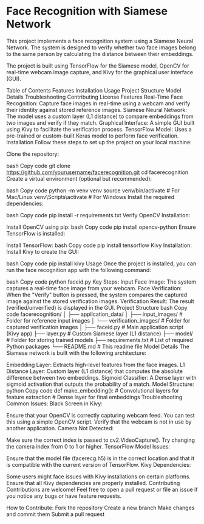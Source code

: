 # Face Recognition with Siamese Network
This project implements a face recognition system using a Siamese Neural Network. The system is designed to verify whether two face images belong to the same person by calculating the distance between their embeddings.

The project is built using TensorFlow for the Siamese model, OpenCV for real-time webcam image capture, and Kivy for the graphical user interface (GUI).

Table of Contents
Features
Installation
Usage
Project Structure
Model Details
Troubleshooting
Contributing
License
Features
Real-Time Face Recognition: Capture face images in real-time using a webcam and verify their identity against stored reference images.
Siamese Neural Network: The model uses a custom layer (L1 distance) to compare embeddings from two images and verify if they match.
Graphical Interface: A simple GUI built using Kivy to facilitate the verification process.
TensorFlow Model: Uses a pre-trained or custom-built Keras model to perform face verification.
Installation
Follow these steps to set up the project on your local machine:

Clone the repository:

bash
Copy code
git clone https://github.com/yourusername/facerecognition.git
cd facerecognition
Create a virtual environment (optional but recommended):

bash
Copy code
python -m venv venv
source venv/bin/activate    # For Mac/Linux
venv\Scripts\activate       # For Windows
Install the required dependencies:

bash
Copy code
pip install -r requirements.txt
Verify OpenCV Installation:

Install OpenCV using pip:
bash
Copy code
pip install opencv-python
Ensure TensorFlow is installed:

Install TensorFlow:
bash
Copy code
pip install tensorflow
Kivy Installation: Install Kivy to create the GUI:

bash
Copy code
pip install kivy
Usage
Once the project is installed, you can run the face recognition app with the following command:

bash
Copy code
python faceid.py
Key Steps:
Input Face Image: The system captures a real-time face image from your webcam.
Face Verification: When the "Verify" button is pressed, the system compares the captured image against the stored verification images.
Verification Result: The result (verified/unverified) is displayed in the GUI.
Project Structure
bash
Copy code
facerecognition/
│
├── application_data/
│   ├── input_images/        # Folder for reference input images
│   └── verification_images/ # Folder for captured verification images
│
├── faceid.py                # Main application script (Kivy app)
├── layer.py                 # Custom Siamese layer (L1 distance)
├── model/                   # Folder for storing trained models
├── requirements.txt         # List of required Python packages
└── README.md                # This readme file
Model Details
The Siamese network is built with the following architecture:

Embedding Layer: Extracts high-level features from the face images.
L1 Distance Layer: Custom layer (L1 distance) that computes the absolute difference between two embeddings.
Sigmoid Classifier: A Dense layer with sigmoid activation that outputs the probability of a match.
Model Structure:
python
Copy code
def make_embedding():
    # Convolutional layers for feature extraction
    # Dense layer for final embeddings
Troubleshooting
Common Issues:
Black Screen in Kivy:

Ensure that your OpenCV is correctly capturing webcam feed. You can test this using a simple OpenCV script.
Verify that the webcam is not in use by another application.
Camera Not Detected:

Make sure the correct index is passed to cv2.VideoCapture(). Try changing the camera index from 0 to 1 or higher.
TensorFlow Model Issues:

Ensure that the model file (facerecg.h5) is in the correct location and that it is compatible with the current version of TensorFlow.
Kivy Dependencies:

Some users might face issues with Kivy installations on certain platforms. Ensure that all Kivy dependencies are properly installed.
Contributing
Contributions are welcome! Feel free to open a pull request or file an issue if you notice any bugs or have feature requests.

How to Contribute:
Fork the repository
Create a new branch
Make changes and commit them
Submit a pull request
